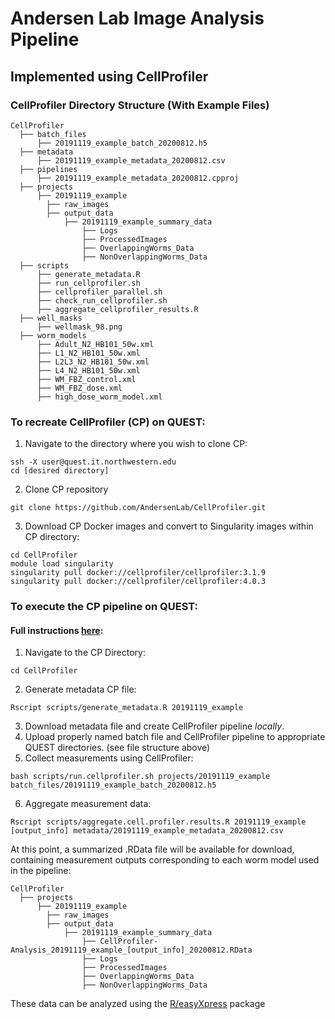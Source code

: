 # Andersen Lab Image Analysis Pipeline
## Implemented using CellProfiler

### CellProfiler Directory Structure (With Example Files)

```
CellProfiler
  ├── batch_files
      ├── 20191119_example_batch_20200812.h5
  ├── metadata
      ├── 20191119_example_metadata_20200812.csv
  ├── pipelines
      ├── 20191119_example_metadata_20200812.cpproj
  ├── projects
      ├── 20191119_example
        ├── raw_images
        ├── output_data
            ├── 20191119_example_summary_data
                ├── Logs
                ├── ProcessedImages
                ├── OverlappingWorms_Data
                ├── NonOverlappingWorms_Data
  ├── scripts
      ├── generate_metadata.R
      ├── run_cellprofiler.sh
      ├── cellprofiler_parallel.sh
      ├── check_run_cellprofiler.sh
      ├── aggregate_cellprofiler_results.R
  ├── well_masks
      ├── wellmask_98.png
  ├── worm_models
      ├── Adult_N2_HB101_50w.xml
      ├── L1_N2_HB101_50w.xml
      ├── L2L3_N2_HB101_50w.xml
      ├── L4_N2_HB101_50w.xml
      ├── WM_FBZ_control.xml
      ├── WM_FBZ_dose.xml
      ├── high_dose_worm_model.xml
```

### To recreate CellProfiler (CP) on QUEST:
1) Navigate to the directory where you wish to clone CP:
```
ssh -X user@quest.it.northwestern.edu
cd [desired directory]
```
2) Clone CP repository
```
git clone https://github.com/AndersenLab/CellProfiler.git
```
3) Download CP Docker images and convert to Singularity images within CP directory:
```
cd CellProfiler
module load singularity
singularity pull docker://cellprofiler/cellprofiler:3.1.9
singularity pull docker://cellprofiler/cellprofiler:4.0.3
```

### To execute the CP pipeline on QUEST:
#### Full instructions [here](https://docs.google.com/document/d/1IfnxFeNoG0JehJquMV_DorH5KpUsRJAg2OYdpBFppcM/edit):
1) Navigate to the CP Directory:
```
cd CellProfiler
```
2) Generate metadata CP file:
```
Rscript scripts/generate_metadata.R 20191119_example
```
3) Download metadata file and create CellProfiler pipeline *locally*. 
4) Upload properly named batch file and CellProfiler pipeline to appropriate QUEST directories. (see file structure above)
5) Collect measurements using CellProfiler:
```
bash scripts/run.cellprofiler.sh projects/20191119_example batch_files/20191119_example_batch_20200812.h5
```
6) Aggregate measurement data:
```
Rscript scripts/aggregate.cell.profiler.results.R 20191119_example [output_info] metadata/20191119_example_metadata_20200812.csv
```
At this point, a summarized .RData file will be available for download, containing measurement outputs corresponding to each worm model used in the pipeline:
```
CellProfiler
  ├── projects
      ├── 20191119_example
        ├── raw_images
        ├── output_data
            ├── 20191119_example_summary_data
                ├── CellProfiler-Analysis_20191119_example_[output_info]_20200812.RData
                ├── Logs
                ├── ProcessedImages
                ├── OverlappingWorms_Data
                ├── NonOverlappingWorms_Data
```
These data can be analyzed using the [R/easyXpress](https://github.com/AndersenLab/easyXpress) package 
